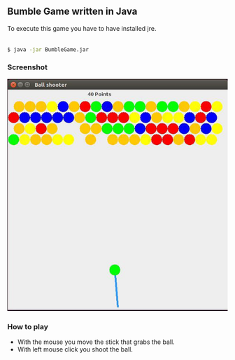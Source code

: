 ## Bumble Game written in Java

To execute this game you have to have installed jre.

```bash

$ java -jar BumbleGame.jar
```


### Screenshot
![screenshot](BumbleGame/src/screenshot.jpg)



### How to play

 - With the mouse you move the stick that grabs the ball.
 - With left mouse click you shoot the ball.
